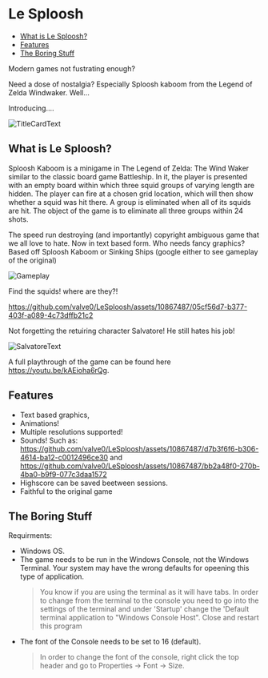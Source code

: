# Le Sploosh

- [What is Le Sploosh?](#what-is-le-sploosh)
- [Features](#features)
- [The Boring Stuff](#the-boring-stuff)


Modern games not fustrating enough?

Need a dose of nostalgia? Especially Sploosh kaboom from the Legend of Zelda Windwaker. Well...

Introducing....

![TitleCardText](https://github.com/valve0/LeSploosh/assets/10867487/f2112242-4c39-4b63-9fca-ec7c9fbfd27b)


## What is Le Sploosh?

Sploosh Kaboom is a minigame in The Legend of Zelda: The Wind Waker similar to the classic board game Battleship. In it, the player is presented with an empty board within which three squid groups of varying length are hidden.
The player can fire at a chosen grid location, which will then show whether a squid was hit there. A group is eliminated when all of its squids are hit. The object of the game is to eliminate all three groups within 24 shots.


The speed run destroying (and importantly) copyright ambiguous game that we all love to hate. Now in text based form. Who needs fancy graphics?
Based off Sploosh Kaboom or Sinking Ships (google either to see gameplay of the original)


![Gameplay](https://github.com/valve0/LeSploosh/assets/10867487/8475348f-dcde-4a13-9981-bd9b6f3ea96d)


Find the squids! where are they?!

https://github.com/valve0/LeSploosh/assets/10867487/05cf56d7-b377-403f-a089-4c73dffb21c2

Not forgetting the retuiring character Salvatore! He still hates his job!

![SalvatoreText](https://github.com/valve0/LeSploosh/assets/10867487/e05b54cf-aebe-49d7-becd-19655a4b8778)

A full playthrough of the game can be found here https://youtu.be/kAEioha6rQg.

## Features

- Text based graphics,
- Animations!
- Multiple resolutions supported!
- Sounds! Such as:
  https://github.com/valve0/LeSploosh/assets/10867487/d7b3f6f6-b306-4614-ba12-c0012496ce30
  and
  https://github.com/valve0/LeSploosh/assets/10867487/bb2a48f0-270b-4ba0-b9f9-077c3daa1572
- Highscore can be saved beetween sessions.
- Faithful to the original game
  

## The Boring Stuff

Requirments:

- Windows OS.
- The game needs to be run in the Windows Console, not the Windows Terminal. Your system may have the wrong defaults for opeening this type of application.
  > You know if you are using the terminal as it will have tabs.
  In order to change from the terminal to the console you need to go into the settings of the terminal and
  under 'Startup' change the 'Default terminal application to "Windows Console Host". Close and restart this program
- The font of the Console needs to be set to 16 (default).
  > In order to change the font of the console, right click the top header and go to Properties -> Font -> Size.
